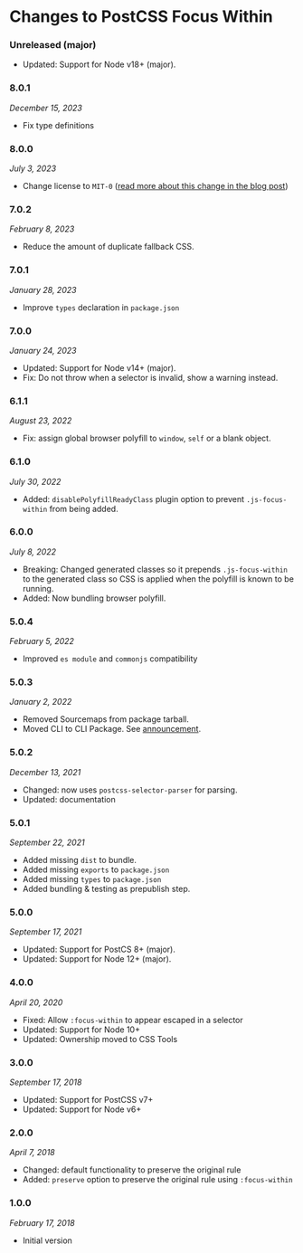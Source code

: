 # Changes to PostCSS Focus Within

### Unreleased (major)

- Updated: Support for Node v18+ (major).

### 8.0.1

_December 15, 2023_

- Fix type definitions

### 8.0.0

_July 3, 2023_

- Change license to `MIT-0` ([read more about this change in the blog post](https://preset-env.cssdb.org/blog/license-change/))

### 7.0.2

_February 8, 2023_

- Reduce the amount of duplicate fallback CSS.

### 7.0.1

_January 28, 2023_

- Improve `types` declaration in `package.json`

### 7.0.0

_January 24, 2023_

- Updated: Support for Node v14+ (major).
- Fix: Do not throw when a selector is invalid, show a warning instead.

### 6.1.1

_August 23, 2022_

- Fix: assign global browser polyfill to `window`, `self` or a blank object.

### 6.1.0

_July 30, 2022_

- Added: `disablePolyfillReadyClass` plugin option to prevent `.js-focus-within` from being added.

### 6.0.0

_July 8, 2022_

- Breaking: Changed generated classes so it prepends `.js-focus-within` to the
generated class so CSS is applied when the polyfill is known to be running.
- Added: Now bundling browser polyfill.

### 5.0.4

_February 5, 2022_

- Improved `es module` and `commonjs` compatibility

### 5.0.3

_January 2, 2022_

- Removed Sourcemaps from package tarball.
- Moved CLI to CLI Package. See [announcement](https://github.com/csstools/postcss-plugins/discussions/121).

### 5.0.2

_December 13, 2021_

- Changed: now uses `postcss-selector-parser` for parsing.
- Updated: documentation

### 5.0.1

_September 22, 2021_

- Added missing `dist` to bundle.
- Added missing `exports` to `package.json`
- Added missing `types` to `package.json`
- Added bundling & testing as prepublish step.

### 5.0.0

_September 17, 2021_

- Updated: Support for PostCS 8+ (major).
- Updated: Support for Node 12+ (major).

### 4.0.0

_April 20, 2020_

- Fixed: Allow `:focus-within` to appear escaped in a selector
- Updated: Support for Node 10+
- Updated: Ownership moved to CSS Tools

### 3.0.0

_September 17, 2018_

- Updated: Support for PostCSS v7+
- Updated: Support for Node v6+

### 2.0.0

_April 7, 2018_

- Changed: default functionality to preserve the original rule
- Added: `preserve` option to preserve the original rule using `:focus-within`

### 1.0.0

_February 17, 2018_

- Initial version
